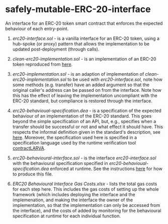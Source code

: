 # safely-mutable-ERC-20-interface
An interface for an ERC-20 token smart contract that enforces the expected behaviour of each entry-point.

1. *erc20-interface.sol* - is a vanilla interface for an ERC-20 token, using a hub-spoke (or proxy) pattern that allows the implementation to be updated post-deployment (through calls).

2. *clean-erc20-implementation.sol* - is an implementation of an ERC-20 token reproduced from [here](https://theethereum.wiki/w/index.php/ERC20_Token_Standard). 

3. *erc20-implementation.sol* - is an adaption of implementation of *clean-erc20-implementation.sol* to be used with *erc20-interface.sol*, note how some methods (e.g. transfer) have an added argument so that the original caller's address can be passed on from the interface. Note how this has the effect of leaving the implementation uncompliant with the ERC-20 standard, but compliance is restored through the interface. 

4. *erc20-behavioual-specification.dea* - is a specification of the expected behaviour of an implementation of the ERC-20 standard. This goes beyond the simple specification of an API, but, e.g., specifies when a transfer should be successful or not and what effect it should have. This respects the informal definition given in the standard's description, see [here](https://theethereum.wiki/w/index.php/ERC20_Token_Standard). Moreover, the specification used here is specified in a specification language used by the runtime verification tool [contractLARVA](https://github.com/gordonpace/contractLarva).

5. *erc20-behavioural-interface.sol* - is the interface *erc20-interface.sol* with the behavioural specification specified in *erc20-behavioual-specification.dea* enforced at runtime. See the instructions [here](https://github.com/gordonpace/contractLarva) for how to produce this file.

6. *ERC20 Behavioural Interface Gas Costs.xlsx* - lists the total gas costs for each step here. This includes the gas costs of setting up the whole framework (which includes deploying the interface and the implemenation, and making the interface the owner of the implementation, so that the implementation can only be accessed from the interface), and the costs of added by monitoring for the behavioural specification at runtime for each individual function.
